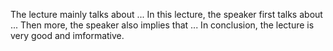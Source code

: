 The lecture mainly talks about ... In this lecture, the speaker first talks about ... Then more, the speaker also implies that ... In conclusion, the lecture is very good and imformative.